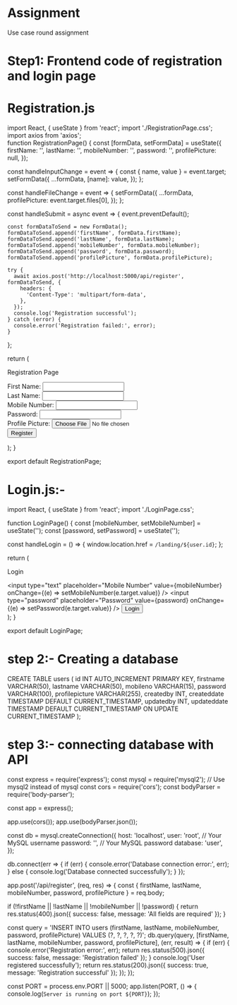 # Assignment
Use case round assignment

# Step1: Frontend code of registration and login page

# Registration.js

import React, { useState } from 'react';
import './RegistrationPage.css';
import axios from 'axios';  
function RegistrationPage() {
  const [formData, setFormData] = useState({
    firstName: '',
    lastName: '',
    mobileNumber: '',
    password: '',
    profilePicture: null,
  });

  const handleInputChange = event => {
    const { name, value } = event.target;
    setFormData({
      ...formData,
      [name]: value,
    });
  };

  const handleFileChange = event => {
    setFormData({
      ...formData,
      profilePicture: event.target.files[0],
    });
  };

  const handleSubmit = async event => {
    event.preventDefault();

    const formDataToSend = new FormData();
    formDataToSend.append('firstName', formData.firstName);
    formDataToSend.append('lastName', formData.lastName);
    formDataToSend.append('mobileNumber', formData.mobileNumber);
    formDataToSend.append('password', formData.password);
    formDataToSend.append('profilePicture', formData.profilePicture);

    try {
      await axios.post('http://localhost:5000/api/register', formDataToSend, {
        headers: {
          'Content-Type': 'multipart/form-data',
        },
      });
      console.log('Registration successful');
    } catch (error) {
      console.error('Registration failed:', error);
    }
  };

  return (
    <div className="registration-container">
      <p>Registration Page</p>
      <form onSubmit={handleSubmit}>
        <div className="form-group">
          <label htmlFor="firstName">First Name:</label>
          <input type="text" id="firstName" name="firstName" onChange={handleInputChange} required />
        </div>
        <div className="form-group">
          <label htmlFor="lastName">Last Name:</label>
          <input type="text" id="lastName" name="lastName" onChange={handleInputChange} required />
        </div>
        <div className="form-group">
          <label htmlFor="mobileNumber">Mobile Number:</label>
          <input type="text" id="mobileNumber" name="mobileNumber" onChange={handleInputChange} required />
        </div>
        <div className="form-group">
          <label htmlFor="password">Password:</label>
          <input type="password" id="password" name="password" onChange={handleInputChange} required />
        </div>
        <div className="form-group">
          <label htmlFor="profilePicture">Profile Picture:</label>
          <input type="file" id="profilePicture" name="profilePicture" accept="image/*" onChange={handleFileChange} />
        </div>
        <button type="submit">Register</button>
      </form>
    </div>
  );
}

export default RegistrationPage;

# Login.js:-
import React, { useState } from 'react';
import './LoginPage.css';

function LoginPage() {
  const [mobileNumber, setMobileNumber] = useState('');
  const [password, setPassword] = useState('');

  const handleLogin = () => {
    window.location.href = `/landing/${user.id}`;
  };

  return (
    <div className="login-container">
      <p>Login</p>
      <input
        type="text"
        placeholder="Mobile Number"
        value={mobileNumber}
        onChange={(e) => setMobileNumber(e.target.value)}
      />
      <input
        type="password"
        placeholder="Password"
        value={password}
        onChange={(e) => setPassword(e.target.value)}
      />
      <button onClick={handleLogin}>Login</button>
    </div>
  );
}

export default LoginPage;


# step 2:- Creating a database

CREATE TABLE users (
    id INT AUTO_INCREMENT PRIMARY KEY,
    firstname VARCHAR(50),
    lastname VARCHAR(50),
    mobileno VARCHAR(15),
    password VARCHAR(100),
    profilepicture VARCHAR(255),
    createdby INT,
    createddate TIMESTAMP DEFAULT CURRENT_TIMESTAMP,
    updatedby INT,
    updateddate TIMESTAMP DEFAULT CURRENT_TIMESTAMP ON UPDATE CURRENT_TIMESTAMP
);

# step 3:- connecting database with API

const express = require('express');
const mysql = require('mysql2'); // Use mysql2 instead of mysql
const cors = require('cors');
const bodyParser = require('body-parser');

const app = express();

app.use(cors());
app.use(bodyParser.json());

const db = mysql.createConnection({
  host: 'localhost',
  user: 'root',        // Your MySQL username
  password: '',        // Your MySQL password
  database: 'user',
});

db.connect(err => {
  if (err) {
    console.error('Database connection error:', err);
  } else {
    console.log('Database connected successfully');
  }
});

app.post('/api/register', (req, res) => {
  const { firstName, lastName, mobileNumber, password, profilePicture } = req.body;

  if (!firstName || !lastName || !mobileNumber || !password) {
    return res.status(400).json({ success: false, message: 'All fields are required' });
  }

  const query = 'INSERT INTO users (firstName, lastName, mobileNumber, password, profilePicture) VALUES (?, ?, ?, ?, ?)';
  db.query(query, [firstName, lastName, mobileNumber, password, profilePicture], (err, result) => {
    if (err) {
      console.error('Registration error:', err);
      return res.status(500).json({ success: false, message: 'Registration failed' });
    }
    console.log('User registered successfully');
    return res.status(200).json({ success: true, message: 'Registration successful' });
  });
});

const PORT = process.env.PORT || 5000;
app.listen(PORT, () => {
  console.log(`Server is running on port ${PORT}`);
});

